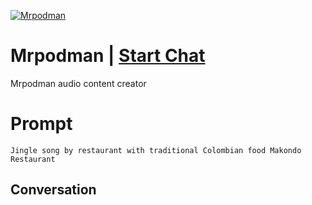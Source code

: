 
[![Mrpodman](https://flow-prompt-covers.s3.us-west-1.amazonaws.com/icon/Abstract/i3.png)](https://gptcall.net/chat.html?data=%7B%22contact%22%3A%7B%22id%22%3A%22f5_kV1VLiLcn5ldKyoMQV%22%2C%22flow%22%3Atrue%7D%7D)
# Mrpodman | [Start Chat](https://gptcall.net/chat.html?data=%7B%22contact%22%3A%7B%22id%22%3A%22f5_kV1VLiLcn5ldKyoMQV%22%2C%22flow%22%3Atrue%7D%7D)
Mrpodman audio content creator

# Prompt

```
Jingle song by restaurant with traditional Colombian food Makondo Restaurant
```

## Conversation




